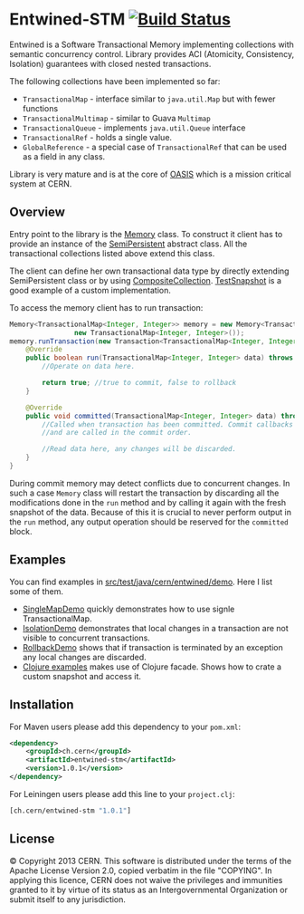 Entwined-STM  [![Build Status](https://travis-ci.org/CERN-BE/Entwined-STM.png?branch=master)](https://travis-ci.org/CERN-BE/Entwined-STM)
============

Entwined is a Software Transactional Memory implementing collections with semantic concurrency control. Library provides ACI (Atomicity, Consistency, Isolation) guarantees with closed nested transactions.

The following collections have been implemented so far:

-  `TransactionalMap` - interface similar to `java.util.Map` but with fewer functions
-  `TransactionalMultimap` - similar to Guava `Multimap`
-  `TransactionalQueue` - implements `java.util.Queue` interface
-  `TransactionalRef` - holds a single value.
-  `GlobalReference` - a special case of `TransactionalRef` that can be used as a field in any class.

Library is very mature and is at the core of [OASIS](http://project-oasis.web.cern.ch/project-oasis/) which is a mission critical system at CERN.

Overview
-------------

Entry point to the library is the [Memory](src/main/java/cern/entwined/Memory.java) class. To construct it client has to provide an instance of the [SemiPersistent](src/main/java/cern/entwined/SemiPersistent.java) abstract class. All the transactional collections listed above extend this class.

The client can define her own transactional data type by directly extending SemiPersistent class or by using [CompositeCollection](src/main/java/cern/entwined/CompositeCollection.java). [TestSnapshot](src/test/java/cern/entwined/TestSnapshot.java) is a good example of a custom implementation.

To access the memory client has to run transaction:

```java
Memory<TransactionalMap<Integer, Integer>> memory = new Memory<TransactionalMap<Integer, Integer>>(
                new TransactionalMap<Integer, Integer>());
memory.runTransaction(new Transaction<TransactionalMap<Integer, Integer>>() {
    @Override
    public boolean run(TransactionalMap<Integer, Integer> data) throws Exception {
        //Operate on data here.

        return true; //true to commit, false to rollback
    }

    @Override
    public void committed(TransactionalMap<Integer, Integer> data) throws Exception {
        //Called when transaction has been committed. Commit callbacks are globally ordered
        //and are called in the commit order.

        //Read data here, any changes will be discarded.
    }
}
```

During commit memory may detect conflicts due to concurrent changes. In such a case `Memory` class will restart the transaction by discarding all the modifications done in the `run` method and by calling it again with the fresh snapshot of the data. Because of this it is crucial to never perform output in the `run` method, any output operation should be reserved for the `committed` block.

Examples
-------------
You can find examples in [src/test/java/cern/entwined/demo](src/test/java/cern/entwined/demo). Here I list some of them.
- [SingleMapDemo](src/test/java/cern/entwined/demo/SingleMapDemo.java) quickly demonstrates how to use signle TransactionalMap.
- [IsolationDemo](src/test/java/cern/entwined/demo/IsolationDemo.java) demonstrates that local changes in a transaction are not visible to concurrent transactions.
- [RollbackDemo](src/test/java/cern/entwined/demo/RollbackDemo.java) shows that if transaction is terminated by an exception any local changes are discarded.
- [Clojure examples](src/test/java/cern/entwined/demo/clojure_examples.clj) makes use of Clojure facade. Shows how to crate a custom snapshot and access it.


Installation
--------------

For Maven users please add this dependency to your `pom.xml`:

```xml
<dependency>
	<groupId>ch.cern</groupId>
	<artifactId>entwined-stm</artifactId>
	<version>1.0.1</version>
</dependency>
```

For Leiningen users please add this line to your `project.clj`:

```clojure
[ch.cern/entwined-stm "1.0.1"]
```


License
-

© Copyright 2013 CERN. This software is distributed under the terms of the Apache License Version 2.0, copied verbatim in the file "COPYING". In applying this licence, CERN does not waive the privileges and immunities granted to it by virtue of its status as an Intergovernmental Organization or submit itself to any jurisdiction.

  [Ivan Koblik]: koblik.blogspot.com
